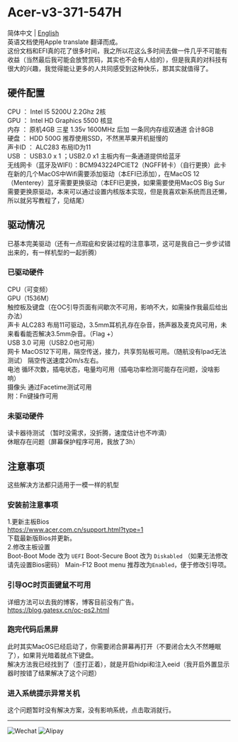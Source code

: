 # Acer-v3-371-547H
简体中文 | [English](./README.md)<br>
英语文档使用Apple translate 翻译而成。<br>
这份文档和EFI真的花了很多时间，我之所以花这么多时间去做一件几乎不可能有收益（当然最后我可能会放赞赏码，其实也不会有人给的），但是我真的对科技有很大的兴趣，我觉得能让更多的人共同感受到这种快乐，那其实就值得了。
##  硬件配置
CPU ： Intel I5 5200U 2.2Ghz 2核<br>
GPU ： Intel HD Graphics 5500 核显<br>
内存 ： 原机4GB 三星 1.35v 1600MHz 后加 一条同内存组双通道 合计8GB<br>
硬盘 ： HDD 500G 推荐使用SSD，不然黑苹果开机挺慢的<br>
声卡ID ： ALC283 布局ID为11<br>
USB ： USB3.0 x 1 ；USB2.0 x1 主板内有一条通道提供给蓝牙<br>
无线网卡（蓝牙及WIFI）：BCM943224PCIET2（NGFF转卡）（自行更换）此卡在新的几个MacOS中Wifi需要添加驱动（本EFI已添加），在MacOS 12（Menterey）蓝牙需要更换驱动（本EFI已更换，如果需要使用MacOS Big Sur需要更换原驱动，本来可以通过设置内核版本实现，但是我喜欢新系统而且还懒，所以就另写教程了，见结尾）<br>
## 驱动情况
已基本完美驱动（还有一点瑕疵和安装过程的注意事项，这可是我自己一步步试错出来的，有一样机型的一起折腾）
### 已驱动硬件
CPU（可变频）<br>
GPU（1536M）<br>
触控板及键盘（在OC引导页面有间歇次不可用，影响不大，如需操作我最后给出办法）<br>
声卡 ALC283 布局11可驱动，3.5mm耳机孔存在杂音，扬声器及麦克风可用，未来看看能否解决3.5mm杂音。（Flag +）<br>
USB 3.0 可用（USB2.0也可用）<br>
网卡 MacOS12下可用，隔空传送，接力，共享剪贴板可用。（随航没有Ipad无法测试） 隔空传送速度20m/s左右。<br>
电池 循环次数，插电状态，电量均可用（插电功率检测可能存在问题，没啥影响）<br>
摄像头 通过Facetime测试可用<br>
附：Fn键操作可用
### 未驱动硬件
读卡器待测试 （暂时没需求，没折腾，速度估计也不咋滴）<br>
休眠存在问题（屏幕保护程序可用，我放了3h）

## 注意事项
这些解决方法都只适用于一模一样的机型
### 安装前注意事项
1.更新主板Bios<br>
https://www.acer.com.cn/support.html?type=1 <br>
下载最新版Bios并更新。<br>
2.修改主板设置<br>
Boot-Boot Mode 改为 `UEFI`
Boot-Secure Boot 改为 `Diskabled` （如果无法修改请先设置Bios密码）
Main-F12 Boot menu 推荐改为`Enabled`，便于修改引导项。
### 引导OC时页面键鼠不可用
详细方法可以去我的博客，博客目前没有广告。<br>
https://blog.gatesx.cn/oc-ps2.html
### 跑完代码后黑屏
此时其实MacOS已经启动了，你需要闭合屏幕再打开（不要闭合太久不然睡眠了），如果背光暗着就点下键盘。<br>
解决方法我已经找到了（歪打正着），就是开启hidpi和注入eeid（我开启外置显示器时按错了结果解决了这个问题）
### 进入系统提示异常关机

这个问题暂时没有解决方案，没有影响系统，点击取消就行。<br>

---
![Wechat](https://user-images.githubusercontent.com/84220224/149635235-3f295841-d2cf-4579-b2a7-00b5345ff77e.jpg)
![Alipay](https://user-images.githubusercontent.com/84220224/149635237-1d548a3f-12c8-4c4b-81a8-08b455b9801f.jpg)